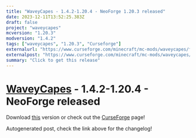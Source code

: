 ```yaml
---
title: "WaveyCapes - 1.4.2-1.20.4 - NeoForge 1.20.3 released"
date: 2023-12-11T13:52:25.383Z
draft: false
project: "waveycapes"
mcversion: "1.20.3"
modversion: "1.4.2"
tags: ["waveycapes", "1.20.3", "Curseforge"]
externalurl: "https://www.curseforge.com/minecraft/mc-mods/waveycapes/files/4949034"
externalpost: "https://www.curseforge.com/minecraft/mc-mods/waveycapes/files/4949034"
summary: "Click to get this release"
---
```

# [WaveyCapes](/project/waveycapes) - 1.4.2-1.20.4 - NeoForge released
Download [this](https://www.curseforge.com/minecraft/mc-mods/waveycapes/files/4949034) version or check out the [CurseForge](https://www.curseforge.com/minecraft/mc-mods/waveycapes) page!

Autogenerated post, check the link above for the changelog!
